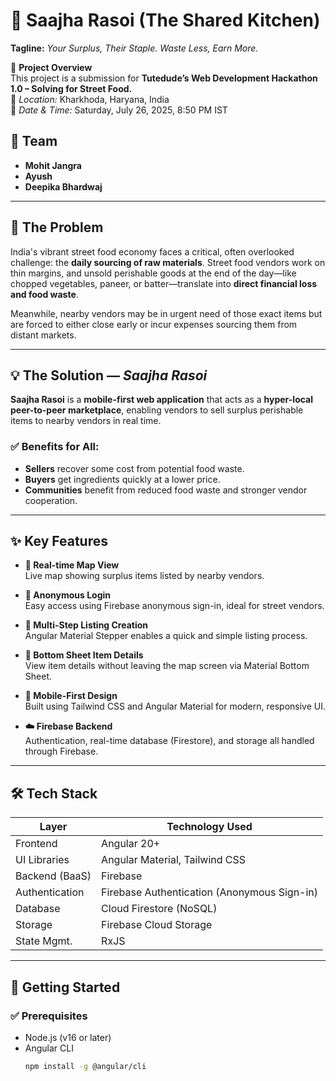 # 🥘 Saajha Rasoi (The Shared Kitchen)

**Tagline:** *Your Surplus, Their Staple. Waste Less, Earn More.*

📢 **Project Overview**  
This project is a submission for **Tutedude’s Web Development Hackathon 1.0 – Solving for Street Food.**  
📍 *Location:* Kharkhoda, Haryana, India  
📅 *Date & Time:* Saturday, July 26, 2025, 8:50 PM IST

## 👥 Team

- **Mohit Jangra**
- **Ayush**
- **Deepika Bhardwaj**



---

## 🚩 The Problem

India's vibrant street food economy faces a critical, often overlooked challenge: the **daily sourcing of raw materials**. Street food vendors work on thin margins, and unsold perishable goods at the end of the day—like chopped vegetables, paneer, or batter—translate into **direct financial loss and food waste**.

Meanwhile, nearby vendors may be in urgent need of those exact items but are forced to either close early or incur expenses sourcing them from distant markets.

---

## 💡 The Solution — *Saajha Rasoi*

**Saajha Rasoi** is a **mobile-first web application** that acts as a **hyper-local peer-to-peer marketplace**, enabling vendors to sell surplus perishable items to nearby vendors in real time.

### ✅ Benefits for All:
- **Sellers** recover some cost from potential food waste.
- **Buyers** get ingredients quickly at a lower price.
- **Communities** benefit from reduced food waste and stronger vendor cooperation.

---

## ✨ Key Features

- **📍 Real-time Map View**  
  Live map showing surplus items listed by nearby vendors.

- **🔐 Anonymous Login**  
  Easy access using Firebase anonymous sign-in, ideal for street vendors.

- **📝 Multi-Step Listing Creation**  
  Angular Material Stepper enables a quick and simple listing process.

- **📄 Bottom Sheet Item Details**  
  View item details without leaving the map screen via Material Bottom Sheet.

- **📱 Mobile-First Design**  
  Built using Tailwind CSS and Angular Material for modern, responsive UI.

- **☁️ Firebase Backend**  
  Authentication, real-time database (Firestore), and storage all handled through Firebase.

---

## 🛠️ Tech Stack

| Layer           | Technology Used                          |
|----------------|-------------------------------------------|
| Frontend        | Angular 20+                               |
| UI Libraries    | Angular Material, Tailwind CSS            |
| Backend (BaaS)  | Firebase                                  |
| Authentication | Firebase Authentication (Anonymous Sign-in) |
| Database        | Cloud Firestore (NoSQL)                  |
| Storage         | Firebase Cloud Storage                   |
| State Mgmt.     | RxJS                                      |

---

## 🚀 Getting Started

### ✅ Prerequisites

- Node.js (v16 or later)
- Angular CLI  
  ```bash
  npm install -g @angular/cli
